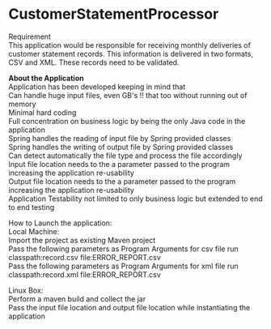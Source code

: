 # CustomerStatementProcessor
Requirement<br/>
This application would be responsible for receiving monthly deliveries of customer statement records. This information is delivered in two formats, CSV and XML. These records need to be validated.

<b>About the Application</b><br/>
Application has been developed keeping in mind that 
 <br/> Can handle huge input files, even GB's !! that too without running out of memory
 <br/> Minimal hard coding
 <br/> Full concentration on business logic by being the only Java code in the application
 <br/> Spring handles the reading of input file by Spring provided classes
 <br/> Spring handles the writing of output file by Spring provided classes
 <br/> Can detect automatically the file type and process the file accordingly
 <br/> Input file location needs to the a parameter passed to the program increasing the application re-usability
 <br/> Output file location needs to the a parameter passed to the program increasing the application re-usability
 <br/> Application Testability not limited to only business logic but extended to end to end testing
 
 How to Launch the application:<br/>
  Local Machine:
  <br/> Import the project as existing Maven project
  <br/> Pass the following parameters as Program Arguments for csv file run
  		classpath:record.csv file:ERROR_REPORT.csv
  <br/> Pass the following parameters as Program Arguments for xml file run
  		classpath:record.xml file:ERROR_REPORT.csv
  		
  Linux Box:
  <br/> Perform a maven build and collect the jar
  <br/> Pass the input file location and output file location while instantiating the application 
  
  
  
  